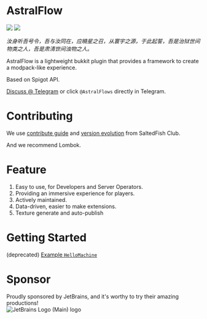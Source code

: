 # AstralFlow

![](https://img.shields.io/github/license/iceBear67/AstralFlow?style=flat-square)
![](https://img.shields.io/github/v/release/iceBear67/AstralFlow?style=flat-square)

*汝身听吾号令，吾与汝同在，应曉星之召，从寰宇之源，于此起誓，吾是治狱世间物类之人，吾是肃清世间浊物之人。*

AstralFlow is a lightweight bukkit plugin that provides a framework to create a modpack-like experience.

Based on Spigot API.

[Discuss @ Telegram](https://t.me/AstralFlows) or click `@AstralFlows` directly in Telegram.

# Contributing

We use [contribute guide](https://github.com/saltedfishclub/documents/blob/main/CONTRIBUTING.md)
and [version evolution](https://github.com/saltedfishclub/documents/blob/main/Evolution.md) from SaltedFish Club.

And we recommend Lombok.

# Feature

1. Easy to use, for Developers and Server Operators.
2. Providing an immersive experience for players.
3. Actively maintained.
4. Data-driven, easier to make extensions.
5. Texture generate and auto-publish

# Getting Started
(deprecated)
[Example `HelloMachine`](./src/storageModule/java/astralflow/storage/machines/HelloMachine.java)

# Sponsor
Proudly sponsored by JetBrains, and it's worthy to try their amazing productions!  
![JetBrains Logo (Main) logo](https://resources.jetbrains.com/storage/products/company/brand/logos/jb_beam.png)
